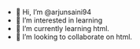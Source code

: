 - 👋 Hi, I’m @arjunsaini94
- 👀 I’m interested in learning
- 🌱 I’m currently learning html.
- 💞️ I’m looking to collaborate on html.

<!---
arjunsaini94/arjunsaini94 is a ✨ special ✨ repository because its `README.md` (this file) appears on your GitHub profile.
You can click the Preview link to take a look at your changes.
--->
